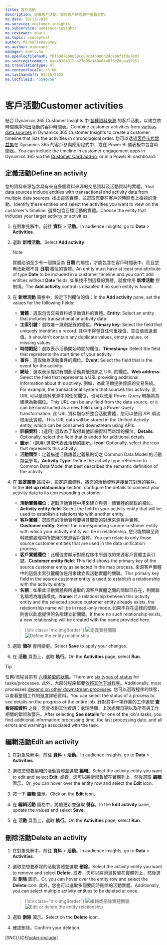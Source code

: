 ```yaml
---
title: 客戶活動
description: 定義客戶活動，並在客戶時間表中查看它們。
ms.date: 10/13/2020
ms.service: customer-insights
ms.subservice: audience-insights
ms.reviewer: mhart
ms.topic: conceptual
author: MichelleDevaney
ms.author: midevane
manager: shellyha
ms.openlocfilehash: fbfa9d7e00859cc80c24b98bd2dc806f1fda7803
ms.sourcegitcommit: bae40184312ab27b95c140a044875c2daea37951
ms.translationtype: HT
ms.contentlocale: zh-HK
ms.lasthandoff: 03/15/2021
ms.locfileid: "5596756"
---
```

# <a name="customer-activities"></a><span data-ttu-id="bfa1a-103">客戶活動</span><span class="sxs-lookup"><span data-stu-id="bfa1a-103">Customer activities</span></span>

<span data-ttu-id="bfa1a-104">結合 Dynamics 365 Customer Insights 中 [各種資料來源](data-sources.md) 的客戶活動，以建立依時間順序列出活動的客戶時間表。</span><span class="sxs-lookup"><span data-stu-id="bfa1a-104">Combine customer activities from [various data sources](data-sources.md) in Dynamics 365 Customer Insights to create a customer timeline that lists the activities in chronological order.</span></span> <span data-ttu-id="bfa1a-105">您可以透過[客戶卡片增益集](customer-card-add-in.md)在 Dynamics 365 的客戶參與應用程式中，或在 Power BI 儀表板中包含時間表。</span><span class="sxs-lookup"><span data-stu-id="bfa1a-105">You can include the timeline in customer engagement apps in Dynamics 365 via the [Customer Card add-in](customer-card-add-in.md), or in a Power BI dashboard.</span></span>

## <a name="define-an-activity"></a><span data-ttu-id="bfa1a-106">定義活動</span><span class="sxs-lookup"><span data-stu-id="bfa1a-106">Define an activity</span></span>

<span data-ttu-id="bfa1a-107">您的資料來源包含具有來自多個資料來源的交易資料及活動資料的實體。</span><span class="sxs-lookup"><span data-stu-id="bfa1a-107">Your data sources include entities with transactional and activity data from multiple data sources.</span></span> <span data-ttu-id="bfa1a-108">找出這些實體，並選取您要在客戶的時間表上檢視的活動。</span><span class="sxs-lookup"><span data-stu-id="bfa1a-108">Identify these entities and select the activities you want to view on the customer's timeline.</span></span> <span data-ttu-id="bfa1a-109">選擇包含目標活動的實體。</span><span class="sxs-lookup"><span data-stu-id="bfa1a-109">Choose the entity that includes your target activity or activities.</span></span>

1. <span data-ttu-id="bfa1a-110">在對象見解中，前往 **資料** > **活動**。</span><span class="sxs-lookup"><span data-stu-id="bfa1a-110">In audience insights, go to **Data** > **Activities**.</span></span>

1. <span data-ttu-id="bfa1a-111">選取 **新增活動**。</span><span class="sxs-lookup"><span data-stu-id="bfa1a-111">Select **Add activity**.</span></span>

   > [!NOTE]
   > <span data-ttu-id="bfa1a-112">實體必須至少有一個類型為 **日期** 的屬性，才能包含在客戶時間表中，而且您無法新增不含 **日期** 欄位的實體。</span><span class="sxs-lookup"><span data-stu-id="bfa1a-112">An entity must have at least one attribute of type **Date** to be included in a customer timeline and you can't add entities without **Date** fields.</span></span> <span data-ttu-id="bfa1a-113">如果找不到這樣的實體，就會停用 **新增活動** 控制項。</span><span class="sxs-lookup"><span data-stu-id="bfa1a-113">The **Add activity** control is disabled if no such entity is found.</span></span>

1. <span data-ttu-id="bfa1a-114">在 **新增活動** 窗格中，設定下列欄位的值：</span><span class="sxs-lookup"><span data-stu-id="bfa1a-114">In the **Add activity** pane, set the values for the following fields:</span></span>

   - <span data-ttu-id="bfa1a-115">**實體**：選取包含交易資料或活動資料的實體。</span><span class="sxs-lookup"><span data-stu-id="bfa1a-115">**Entity**: Select an entity that includes transactional or activity data.</span></span>
   - <span data-ttu-id="bfa1a-116">**主索引鍵**：選取唯一識別記錄的欄位。</span><span class="sxs-lookup"><span data-stu-id="bfa1a-116">**Primary key**: Select the field that uniquely identifies a record.</span></span> <span data-ttu-id="bfa1a-117">其中不得包含任何重複值、空白值或遺漏值。</span><span class="sxs-lookup"><span data-stu-id="bfa1a-117">It shouldn't contain any duplicate values, empty values, or missing values.</span></span>
   - <span data-ttu-id="bfa1a-118">**時間戳記**：選取表示活動開始時間的欄位。</span><span class="sxs-lookup"><span data-stu-id="bfa1a-118">**Timestamp**: Select the field that represents the start time of your activity.</span></span>
   - <span data-ttu-id="bfa1a-119">**事件**：選取做為活動事件的欄位。</span><span class="sxs-lookup"><span data-stu-id="bfa1a-119">**Event**: Select the field that is the event for the activity.</span></span>
   - <span data-ttu-id="bfa1a-120">**網址**：選取表示提供有關此活動其他資訊之 URL 的欄位。</span><span class="sxs-lookup"><span data-stu-id="bfa1a-120">**Web address**: Select the field that represents a URL providing additional information about this activity.</span></span> <span data-ttu-id="bfa1a-121">例如，為此活動提供資訊的交易系統。</span><span class="sxs-lookup"><span data-stu-id="bfa1a-121">For example, the transactional system that sources this activity.</span></span> <span data-ttu-id="bfa1a-122">此 URL 可以是資料來源中的任何欄位，也可以使用 Power Query 轉換將其建構為新欄位。</span><span class="sxs-lookup"><span data-stu-id="bfa1a-122">This URL can be any field from the data source, or it can be constructed as a new field using a Power Query transformation.</span></span> <span data-ttu-id="bfa1a-123">此 URL 資料儲存於整合活動實體，您可以使用 API 順流取用此實體。</span><span class="sxs-lookup"><span data-stu-id="bfa1a-123">This URL data will be stored in the Unified Activity entity, which can be consumed downstream using APIs.</span></span>
   - <span data-ttu-id="bfa1a-124">**詳細資料**：(選用) 選取為了取得其他詳細資料而新增的欄位。</span><span class="sxs-lookup"><span data-stu-id="bfa1a-124">**Details**: Optionally, select the field that is added for additional details.</span></span>
   - <span data-ttu-id="bfa1a-125">**圖示**：(選用) 選取代表此活動的圖示。</span><span class="sxs-lookup"><span data-stu-id="bfa1a-125">**Icon**: Optionally, select the icon that represents this activity.</span></span>
   - <span data-ttu-id="bfa1a-126">**活動類型**：定義描述活動語義定義最貼切之 Common Data Model 的活動類型參考。</span><span class="sxs-lookup"><span data-stu-id="bfa1a-126">**Activity Type**: Define the activity type reference to Common Data Model that best describes the semantic definition of the activity.</span></span>

1. <span data-ttu-id="bfa1a-127">在 **設定關聯** 區段中，設定詳細資料，將您的活動資料連接至其對應的客戶。</span><span class="sxs-lookup"><span data-stu-id="bfa1a-127">In the **Set up relationship** section, configure the details to connect your activity data to its corresponding customer.</span></span>

    - <span data-ttu-id="bfa1a-128">**活動實體欄位**：選取活動實體中用來建立與另一個實體的關聯的欄位。</span><span class="sxs-lookup"><span data-stu-id="bfa1a-128">**Activity entity field**: Select the field in your activity entity that will be used to establish a relationship with another entity.</span></span>
    - <span data-ttu-id="bfa1a-129">**客戶實體**：選取您的活動實體要與其關聯的對應來源客戶實體。</span><span class="sxs-lookup"><span data-stu-id="bfa1a-129">**Customer entity**: Select the corresponding source customer entity with which your activity entity will be in relationship.</span></span> <span data-ttu-id="bfa1a-130">您只能關聯至資料統整處理中所使用的來源客戶實體。</span><span class="sxs-lookup"><span data-stu-id="bfa1a-130">You can relate to only those source customer entities that are used in the data unification process.</span></span>
    - <span data-ttu-id="bfa1a-131">**客戶實體欄位**：此欄位會顯示對應程序中所選取的來源客戶實體主索引鍵。</span><span class="sxs-lookup"><span data-stu-id="bfa1a-131">**Customer entity field**: This field shows the primary key of the source customer entity as selected in the map process.</span></span> <span data-ttu-id="bfa1a-132">來源客戶實體中的這個主索引鍵欄位是用來建立與活動實體的關聯。</span><span class="sxs-lookup"><span data-stu-id="bfa1a-132">This primary key field in the source customer entity is used to establish a relationship with the activity entity.</span></span>
    - <span data-ttu-id="bfa1a-133">**名稱**：如果此活動實體與所選取的源客戶實體之間的關聯已存在，則關聯名稱將為唯讀模式。</span><span class="sxs-lookup"><span data-stu-id="bfa1a-133">**Name**: If a relationship between this activity entity and the selected source customer entity already exists, the relationship name will be in read-only mode.</span></span> <span data-ttu-id="bfa1a-134">如果不存在這樣的關聯，則會以此處提供的名稱建立新關聯。</span><span class="sxs-lookup"><span data-stu-id="bfa1a-134">If there no such relationship exists, a new relationship will be created with the name provided here.</span></span>
   
   > [!div class="mx-imgBorder"]
   > <span data-ttu-id="bfa1a-135">![定義實體關聯](media/activities-entities-define.png "定義實體關聯")</span><span class="sxs-lookup"><span data-stu-id="bfa1a-135">![Define the entity relationship](media/activities-entities-define.png "Define the entity relationship")</span></span>

1. <span data-ttu-id="bfa1a-136">選取 **儲存** 套用變更。</span><span class="sxs-lookup"><span data-stu-id="bfa1a-136">Select **Save** to apply your changes.</span></span>

1. <span data-ttu-id="bfa1a-137">在 **活動** 頁面上，選取 **執行**。</span><span class="sxs-lookup"><span data-stu-id="bfa1a-137">On the **Activities** page, select **Run**.</span></span>

> [!TIP]
> <span data-ttu-id="bfa1a-138">任務/流程目前有 [六種類型的狀態](system.md#status-types)。</span><span class="sxs-lookup"><span data-stu-id="bfa1a-138">There are [six types of status](system.md#status-types) for tasks/processes.</span></span> <span data-ttu-id="bfa1a-139">此外，大部分程序都要[依賴其他下游程序](system.md#refresh-policies)。</span><span class="sxs-lookup"><span data-stu-id="bfa1a-139">Additionally, most processes [depend on other downstream processes](system.md#refresh-policies).</span></span> <span data-ttu-id="bfa1a-140">您可以選取程序的狀態，以查看整個工作的進度詳細資料。</span><span class="sxs-lookup"><span data-stu-id="bfa1a-140">You can select the status of a process to see details on the progress of the entire job.</span></span> <span data-ttu-id="bfa1a-141">針對其中一項作業的工作選取 **查看詳細資料** 之後，您會找到其他資訊：處理時間、上次處理日期以及所有與工作相關的錯誤和警告。</span><span class="sxs-lookup"><span data-stu-id="bfa1a-141">After selecting **See details** for one of the job's tasks, you find additional information: processing time, the last processing date, and all errors and warnings associated with the task.</span></span>

## <a name="edit-an-activity"></a><span data-ttu-id="bfa1a-142">編輯活動</span><span class="sxs-lookup"><span data-stu-id="bfa1a-142">Edit an activity</span></span>

1. <span data-ttu-id="bfa1a-143">在對象見解中，前往 **資料** > **活動**。</span><span class="sxs-lookup"><span data-stu-id="bfa1a-143">In audience insights, go to **Data** > **Activities**.</span></span>

2. <span data-ttu-id="bfa1a-144">選取您想要編輯的活動實體並選取 **編輯**。</span><span class="sxs-lookup"><span data-stu-id="bfa1a-144">Select the activity entity you want to edit and select **Edit**.</span></span> <span data-ttu-id="bfa1a-145">或者，您可以將滑鼠暫留在實體列上，然後選取 **編輯** 圖示。</span><span class="sxs-lookup"><span data-stu-id="bfa1a-145">Or, you can hover over the entity row and select the **Edit** icon.</span></span>

3. <span data-ttu-id="bfa1a-146">按一下 **編輯** 圖示。</span><span class="sxs-lookup"><span data-stu-id="bfa1a-146">Click on the **Edit** icon.</span></span>

4. <span data-ttu-id="bfa1a-147">在 **編輯活動** 窗格中，將值更新並選取 **儲存**。</span><span class="sxs-lookup"><span data-stu-id="bfa1a-147">In the **Edit activity** pane, update the values and select **Save**.</span></span>

5. <span data-ttu-id="bfa1a-148">在 **活動** 頁面上，選取 **執行**。</span><span class="sxs-lookup"><span data-stu-id="bfa1a-148">On the **Activities** page, select **Run**.</span></span>

## <a name="delete-an-activity"></a><span data-ttu-id="bfa1a-149">刪除活動</span><span class="sxs-lookup"><span data-stu-id="bfa1a-149">Delete an activity</span></span>

1. <span data-ttu-id="bfa1a-150">在對象見解中，前往 **資料** > **活動**。</span><span class="sxs-lookup"><span data-stu-id="bfa1a-150">In audience insights, go to **Data** > **Activities**.</span></span>

2. <span data-ttu-id="bfa1a-151">選取您想要移除的活動實體並選取 **刪除**。</span><span class="sxs-lookup"><span data-stu-id="bfa1a-151">Select the activity entity you want to remove and select **Delete**.</span></span> <span data-ttu-id="bfa1a-152">或者，您可以將滑鼠暫留在實體列上，然後選取 **刪除** 圖示。</span><span class="sxs-lookup"><span data-stu-id="bfa1a-152">Or, you can hover over the entity row and select the **Delete** icon.</span></span> <span data-ttu-id="bfa1a-153">此外，您也可以選取多個要同時刪除的活動實體。</span><span class="sxs-lookup"><span data-stu-id="bfa1a-153">Additionally, you can select multiple activity entities to be deleted at once.</span></span>
   > [!div class="mx-imgBorder"]
   > <span data-ttu-id="bfa1a-154">![編輯或刪除實體關聯](media/activities-entities-edit-delete.png "編輯或刪除實體關聯")</span><span class="sxs-lookup"><span data-stu-id="bfa1a-154">![Edit or delete the entity relationship](media/activities-entities-edit-delete.png "Edit or delete the entity relationship")</span></span>

3. <span data-ttu-id="bfa1a-155">選取 **刪除** 圖示。</span><span class="sxs-lookup"><span data-stu-id="bfa1a-155">Select on the **Delete** icon.</span></span>

4. <span data-ttu-id="bfa1a-156">確認刪除。</span><span class="sxs-lookup"><span data-stu-id="bfa1a-156">Confirm your deletion.</span></span>


[!INCLUDE[footer-include](../includes/footer-banner.md)]